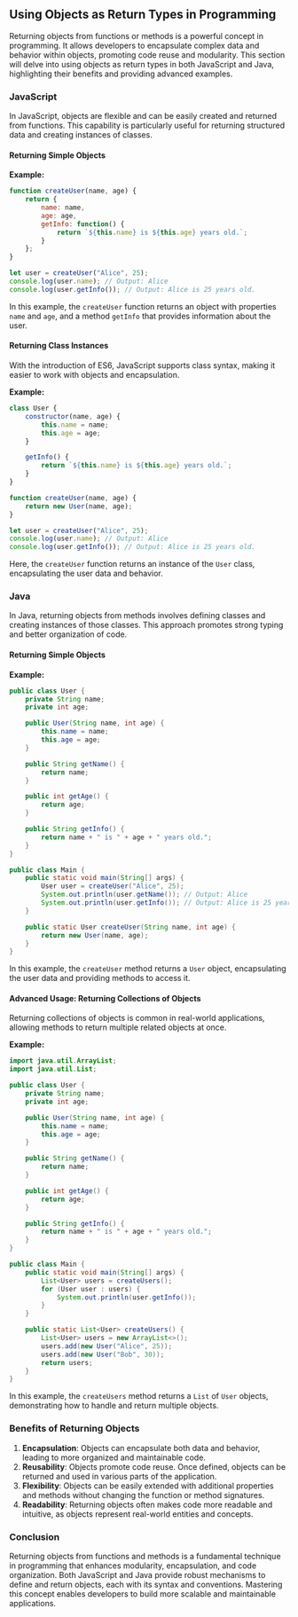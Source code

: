 ## Using Objects as Return Types in Programming

Returning objects from functions or methods is a powerful concept in programming. It allows developers to encapsulate complex data and behavior within objects, promoting code reuse and modularity. This section will delve into using objects as return types in both JavaScript and Java, highlighting their benefits and providing advanced examples.

### JavaScript

In JavaScript, objects are flexible and can be easily created and returned from functions. This capability is particularly useful for returning structured data and creating instances of classes.

#### Returning Simple Objects

**Example:**
```javascript
function createUser(name, age) {
    return {
        name: name,
        age: age,
        getInfo: function() {
            return `${this.name} is ${this.age} years old.`;
        }
    };
}

let user = createUser("Alice", 25);
console.log(user.name); // Output: Alice
console.log(user.getInfo()); // Output: Alice is 25 years old.
```

In this example, the `createUser` function returns an object with properties `name` and `age`, and a method `getInfo` that provides information about the user.

#### Returning Class Instances

With the introduction of ES6, JavaScript supports class syntax, making it easier to work with objects and encapsulation.

**Example:**
```javascript
class User {
    constructor(name, age) {
        this.name = name;
        this.age = age;
    }

    getInfo() {
        return `${this.name} is ${this.age} years old.`;
    }
}

function createUser(name, age) {
    return new User(name, age);
}

let user = createUser("Alice", 25);
console.log(user.name); // Output: Alice
console.log(user.getInfo()); // Output: Alice is 25 years old.
```

Here, the `createUser` function returns an instance of the `User` class, encapsulating the user data and behavior.

### Java

In Java, returning objects from methods involves defining classes and creating instances of those classes. This approach promotes strong typing and better organization of code.

#### Returning Simple Objects

**Example:**
```java
public class User {
    private String name;
    private int age;

    public User(String name, int age) {
        this.name = name;
        this.age = age;
    }

    public String getName() {
        return name;
    }

    public int getAge() {
        return age;
    }

    public String getInfo() {
        return name + " is " + age + " years old.";
    }
}

public class Main {
    public static void main(String[] args) {
        User user = createUser("Alice", 25);
        System.out.println(user.getName()); // Output: Alice
        System.out.println(user.getInfo()); // Output: Alice is 25 years old.
    }

    public static User createUser(String name, int age) {
        return new User(name, age);
    }
}
```

In this example, the `createUser` method returns a `User` object, encapsulating the user data and providing methods to access it.

#### Advanced Usage: Returning Collections of Objects

Returning collections of objects is common in real-world applications, allowing methods to return multiple related objects at once.

**Example:**
```java
import java.util.ArrayList;
import java.util.List;

public class User {
    private String name;
    private int age;

    public User(String name, int age) {
        this.name = name;
        this.age = age;
    }

    public String getName() {
        return name;
    }

    public int getAge() {
        return age;
    }

    public String getInfo() {
        return name + " is " + age + " years old.";
    }
}

public class Main {
    public static void main(String[] args) {
        List<User> users = createUsers();
        for (User user : users) {
            System.out.println(user.getInfo());
        }
    }

    public static List<User> createUsers() {
        List<User> users = new ArrayList<>();
        users.add(new User("Alice", 25));
        users.add(new User("Bob", 30));
        return users;
    }
}
```

In this example, the `createUsers` method returns a `List` of `User` objects, demonstrating how to handle and return multiple objects.

### Benefits of Returning Objects

1. **Encapsulation**: Objects can encapsulate both data and behavior, leading to more organized and maintainable code.
2. **Reusability**: Objects promote code reuse. Once defined, objects can be returned and used in various parts of the application.
3. **Flexibility**: Objects can be easily extended with additional properties and methods without changing the function or method signatures.
4. **Readability**: Returning objects often makes code more readable and intuitive, as objects represent real-world entities and concepts.

### Conclusion

Returning objects from functions and methods is a fundamental technique in programming that enhances modularity, encapsulation, and code organization. Both JavaScript and Java provide robust mechanisms to define and return objects, each with its syntax and conventions. Mastering this concept enables developers to build more scalable and maintainable applications.
